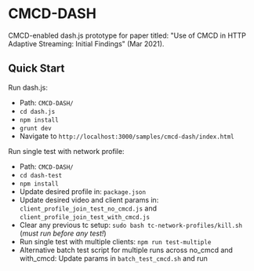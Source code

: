 # CMCD-DASH
CMCD-enabled dash.js prototype for paper titled: "Use of CMCD in HTTP Adaptive Streaming: Initial Findings" (Mar 2021).

## Quick Start

Run dash.js:
- Path: `CMCD-DASH/`
- `cd dash.js`
- `npm install`
- `grunt dev`
- Navigate to `http://localhost:3000/samples/cmcd-dash/index.html`

Run single test with network profile:
- Path: `CMCD-DASH/`
- `cd dash-test`
- `npm install`
- Update desired profile in: `package.json`
- Update desired video and client params in: `client_profile_join_test_no_cmcd.js` and `client_profile_join_test_with_cmcd.js`
- Clear any previous tc setup: `sudo bash tc-network-profiles/kill.sh` (*must run before any test!*)
- Run single test with multiple clients: `npm run test-multiple`
- Alternative batch test script for multiple runs across no_cmcd and with_cmcd: Update params in `batch_test_cmcd.sh` and run


<!-- ## TODO

- Set up `cmcd-server/`, and update `run.js` with server command (if any)
- Add to `dash-test-batch` multi-client headless mode
- Determine vod/live streaming and metrics, and update `index.html`, `run.js`, `dash-test-batch/` accordingly -->